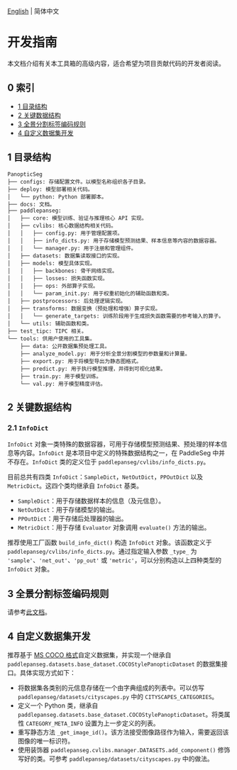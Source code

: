 [English](dev_guide_en.md) | 简体中文

# 开发指南

本文档介绍有关本工具箱的高级内容，适合希望为项目贡献代码的开发者阅读。

## 0 索引

+ [1 目录结构](#1-目录结构)
+ [2 关键数据结构](#2-关键数据结构)
+ [3 全景分割标签编码规则](#3-全景分割标签编码规则)
+ [4 自定义数据集开发](#4-自定义数据集开发)

## 1 目录结构

```plain
PanopticSeg
├── configs: 存储配置文件。以模型名称组织各子目录。
├── deploy: 模型部署相关代码。
│   └── python: Python 部署脚本。
├── docs: 文档。
├── paddlepanseg:
│   ├── core: 模型训练、验证与推理核心 API 实现。
│   ├── cvlibs: 核心数据结构相关代码。
│   │   ├── config.py: 用于管理配置项。
│   │   ├── info_dicts.py: 用于存储模型预测结果、样本信息等内容的数据容器。
│   │   └── manager.py: 用于注册和管理组件。
│   ├── datasets: 数据集读取接口的实现。
│   ├── models: 模型具体实现。
│   │   ├── backbones: 骨干网络实现。
│   │   ├── losses: 损失函数实现。
│   │   ├── ops: 外部算子实现。
│   │   └── param_init.py: 用于权重初始化的辅助函数和类。
│   ├── postprocessors: 后处理逻辑实现。
│   ├── transforms: 数据变换（预处理和增强）算子实现。
│   │   └── generate_targets: 训练阶段用于生成损失函数需要的参考输入的算子。
│   └── utils: 辅助函数和类。
├── test_tipc: TIPC 相关。
└── tools: 供用户使用的工具集。
    ├── data: 公开数据集预处理工具。
    ├── analyze_model.py: 用于分析全景分割模型的参数量和计算量。
    ├── export.py: 用于将模型导出为静态图格式。
    ├── predict.py: 用于执行模型推理，并得到可视化结果。
    ├── train.py: 用于模型训练。
    └── val.py: 用于模型精度评估。
```

## 2 关键数据结构

### 2.1 `InfoDict`

`InfoDict` 对象一类特殊的数据容器，可用于存储模型预测结果、预处理的样本信息等内容。`InfoDict` 是本项目中定义的特殊数据结构之一，在 PaddleSeg 中并不存在。`InfoDict` 类的定义位于 `paddlepanseg/cvlibs/info_dicts.py`。

目前总共有四类 `InfoDict`：`SampleDict`，`NetOutDict`，`PPOutDict` 以及 `MetricDict`。这四个类均继承自 `InfoDict` 基类。

+ `SampleDict`：用于存储数据样本的信息（及元信息）。
+ `NetOutDict`：用于存储模型的输出。
+ `PPOutDict`：用于存储后处理器的输出。
+ `MetricDict`：用于存储 `Evaluator` 对象调用 `evaluate()` 方法的输出。

推荐使用工厂函数 `build_info_dict()` 构造 `InfoDict` 对象。该函数定义于 `paddlepanseg/cvlibs/info_dicts.py`。通过指定输入参数 `_type_` 为 `'sample'`、`'net_out'`、`'pp_out'` 或 `'metric'`，可以分别构造以上四种类型的 `InfoDict` 对象。

## 3 全景分割标签编码规则

请参考[此文档](encoding_protocol_cn.md)。

## 4 自定义数据集开发

推荐基于 [MS COCO 格式](https://cocodataset.org/#home)自定义数据集，并实现一个继承自 `paddlepanseg.datasets.base_dataset.COCOStylePanopticDataset` 的数据集接口。具体实现方式如下：

+ 将数据集各类别的元信息存储在一个由字典组成的列表中。可以仿写 `paddlepanseg/datasets/cityscapes.py` 中的 `CITYSCAPES_CATEGORIES`。
+ 定义一个 Python 类，继承自 `paddlepanseg.datasets.base_dataset.COCOStylePanopticDataset`。将类属性 `CATEGORY_META_INFO` 设置为上一步定义的列表。
+ 重写静态方法 `_get_image_id()`。该方法接受图像路径作为输入，需要返回该图像的唯一标识符。
+ 使用装饰器 `paddlepanseg.cvlibs.manager.DATASETS.add_component()` 修饰写好的类。可参考 `paddlepanseg/datasets/cityscapes.py` 中的做法。